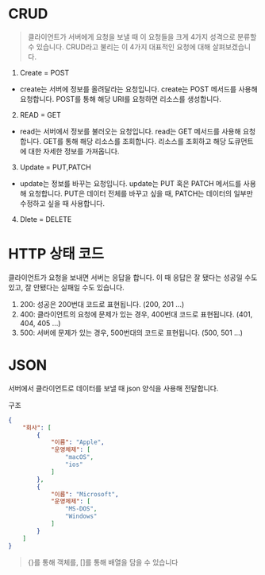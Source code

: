 # CRUD
> 클라이언트가 서버에게 요청을 보낼 때 이 요청들을 크게 4가지 성격으로 분류할 수 있습니다. CRUD라고 불리는 이 4가지 대표적인 요청에 대해 살펴보겠습니다.

1. Create = POST
- create는 서버에 정보를 올려달라는 요청입니다. create는 POST 메서드를 사용해 요청합니다. POST를 통해 해당 URI를 요청하면 리소스를 생성합니다.

2. READ = GET
- read는 서버에서 정보를 불러오는 요청입니다. read는 GET 메서드를 사용해 요청합니다. GET를 통해 해당 리소스를 조회합니다. 리소스를 조회하고 해당 도큐먼트에 대한 자세한 정보를 가져옵니다.

3. Update = PUT,PATCH
- update는 정보를 바꾸는 요청입니다. update는 PUT 혹은 PATCH 메서드를 사용해 요청합니다. PUT은 데이터 전체를 바꾸고 싶을 때, PATCH는 데이터의 일부만 수정하고 싶을 때 사용합니다.

4. Dlete = DELETE

# HTTP 상태 코드
클라이언트가 요청을 보내면 서버는 응답을 합니다. 이 때 응답은 잘 됐다는 성공일 수도 있고, 잘 안됐다는 실패일 수도 있습니다.

1. 200: 성공은 200번대 코드로 표현됩니다. (200, 201 ...)
2. 400: 클라이언트의 요청에 문제가 있는 경우, 400번대 코드로 표현됩니다. (401, 404, 405 ...)
3. 500: 서버에 문제가 있는 경우, 500번대의 코드로 표현됩니다. (500, 501 ...)

# JSON
서버에서 클라이언트로 데이터를 보낼 때 json 양식을 사용해 전달합니다.

구조
```json
{
    "회사": [
        {
            "이름": "Apple",
            "운영체제": [
                "macOS",
                "ios"
            ]
        },
        {
            "이름": "Microsoft",
            "운영체제": [
                "MS-DOS",
                "Windows"
            ]
        }
    ]
}
```

> {}를 통해 객체를, []를 통해 배열을 담을 수 있습니다